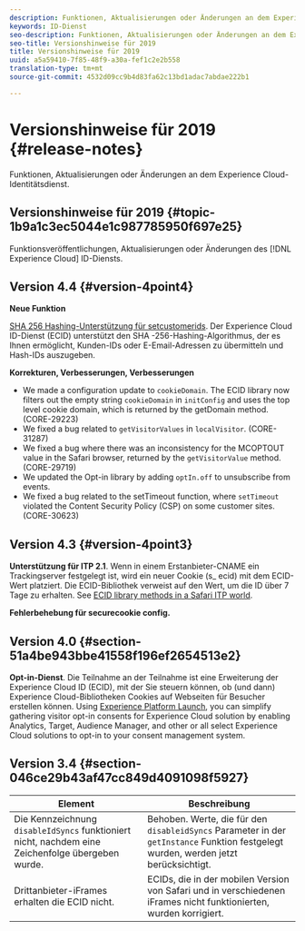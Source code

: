 ```yaml
---
description: Funktionen, Aktualisierungen oder Änderungen an dem Experience Cloud-Identitätsdienst.
keywords: ID-Dienst
seo-description: Funktionen, Aktualisierungen oder Änderungen an dem Experience Cloud-Identitätsdienst.
seo-title: Versionshinweise für 2019
title: Versionshinweise für 2019
uuid: a5a59410-7f85-48f9-a30a-fef1c2e2b558
translation-type: tm+mt
source-git-commit: 4532d09cc9b4d83fa62c13bd1adac7abdae222b1

---
```



# Versionshinweise für 2019 {#release-notes}

Funktionen, Aktualisierungen oder Änderungen an dem Experience Cloud-Identitätsdienst.

## Versionshinweise für 2019 {#topic-1b9a1c3ec5044e1c987785950f697e25}

Funktionsveröffentlichungen, Aktualisierungen oder Änderungen des [!DNL Experience Cloud] ID-Diensts.

## Version 4.4 {#version-4point4}

**Neue Funktion**

[SHA 256 Hashing-Unterstützung für setcustomerids](/help/reference/hashing-support.md). Der Experience Cloud ID-Dienst (ECID) unterstützt den SHA -256-Hashing-Algorithmus, der es Ihnen ermöglicht, Kunden-IDs oder E-Email-Adressen zu übermitteln und Hash-IDs auszugeben.

**Korrekturen, Verbesserungen, Verbesserungen**

* We made a configuration update to `cookieDomain`. The ECID library now filters out the empty string `cookieDomain` in `initConfig` and uses the top level cookie domain, which is returned by the getDomain method. (CORE-29223)
* We fixed a bug related to `getVisitorValues` in `localVisitor`. (CORE-31287)
* We fixed a bug where there was an inconsistency for the MCOPTOUT value in the Safari browser, returned by the `getVisitorValue` method. (CORE-29719)
* We updated the Opt-in library by adding `optIn.off` to unsubscribe from events.
* We fixed a bug related to the setTimeout function, where `setTimeout` violated the Content Security Policy (CSP) on some customer sites. (CORE-30623)

## Version 4.3 {#version-4point3}

**Unterstützung für ITP 2.1**. Wenn in einem Erstanbieter-CNAME ein Trackingserver festgelegt ist, wird ein neuer Cookie (s_ ecid) mit dem ECID-Wert platziert. Die ECID-Bibliothek verweist auf den Wert, um die ID über 7 Tage zu erhalten. See [ECID library methods in a Safari ITP world](/help/reference/ecid-library-methods.md).

**Fehlerbehebung für securecookie config.**

## Version 4.0 {#section-51a4be943bbe41558f196ef2654513e2}

**Opt-in-Dienst**. Die Teilnahme an der Teilnahme ist eine Erweiterung der Experience Cloud ID (ECID), mit der Sie steuern können, ob (und dann) Experience Cloud-Bibliotheken Cookies auf Webseiten für Besucher erstellen können. Using [Experience Platform Launch](https://docs.adobelaunch.com/), you can simplify gathering visitor opt-in consents for Experience Cloud solution by enabling Analytics, Target, Audience Manager, and other or all select Experience Cloud solutions to opt-in to your consent management system.

## Version 3.4 {#section-046ce29b43af47cc849d4091098f5927}

| Element | Beschreibung |
|---|---|
| Die Kennzeichnung `disableIdSyncs` funktioniert nicht, nachdem eine Zeichenfolge übergeben wurde. | Behoben. Werte, die für den `disableidSyncs` Parameter in der `getInstance` Funktion festgelegt wurden, werden jetzt berücksichtigt. |
| Drittanbieter-iFrames erhalten die ECID nicht. | ECIDs, die in der mobilen Version von Safari und in verschiedenen iFrames nicht funktionierten, wurden korrigiert. |

